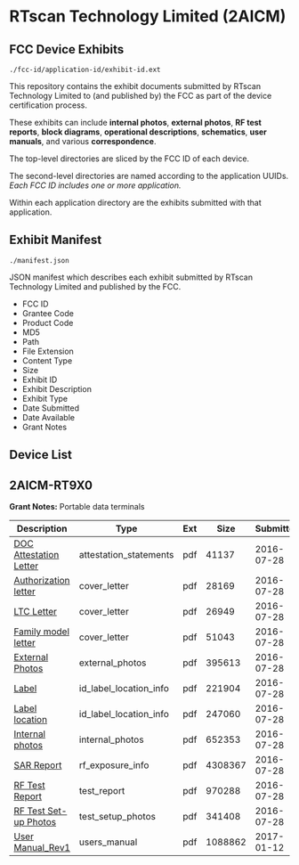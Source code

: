 # RTscan Technology Limited (2AICM)
## FCC Device Exhibits

```
./fcc-id/application-id/exhibit-id.ext
```

This repository contains the exhibit documents submitted by RTscan Technology Limited to (and published by) the FCC as part of the device certification process.

These exhibits can include **internal photos**, **external photos**, **RF test reports**, **block diagrams**, **operational descriptions**, **schematics**, **user manuals**, and various **correspondence**.

The top-level directories are sliced by the FCC ID of each device.

The second-level directories are named according to the application UUIDs. *Each FCC ID includes one or more application.*

Within each application directory are the exhibits submitted with that application. 

## Exhibit Manifest

```
./manifest.json
```

JSON manifest which describes each exhibit submitted by RTscan Technology Limited and published by the FCC.

- FCC ID
- Grantee Code
- Product Code
- MD5
- Path
- File Extension
- Content Type
- Size
- Exhibit ID
- Exhibit Description
- Exhibit Type
- Date Submitted
- Date Available
- Grant Notes

## Device List
## 2AICM-RT9X0
**Grant Notes:** Portable data terminals

| Description | Type | Ext | Size | Submitted | Available |
| ----------- | ---- | --- | ---- | --------- | --------- |
| [DOC Attestation Letter](2AICM-RT9X0/ae9021e11060a6c8ccdfab2065361630/3080250.pdf) | attestation_statements | pdf | 41137 | 2016-07-28 | 2016-07-29 |
| [Authorization letter](2AICM-RT9X0/ae9021e11060a6c8ccdfab2065361630/3080252.pdf) | cover_letter | pdf | 28169 | 2016-07-28 | 2016-07-29 |
| [LTC Letter](2AICM-RT9X0/ae9021e11060a6c8ccdfab2065361630/3080253.pdf) | cover_letter | pdf | 26949 | 2016-07-28 | 2016-07-29 |
| [Family model letter](2AICM-RT9X0/ae9021e11060a6c8ccdfab2065361630/3080254.pdf) | cover_letter | pdf | 51043 | 2016-07-28 | 2016-07-29 |
| [External Photos](2AICM-RT9X0/ae9021e11060a6c8ccdfab2065361630/3080255.pdf) | external_photos | pdf | 395613 | 2016-07-28 | 2016-07-29 |
| [Label](2AICM-RT9X0/ae9021e11060a6c8ccdfab2065361630/3080256.pdf) | id_label_location_info | pdf | 221904 | 2016-07-28 | 2016-07-29 |
| [Label location](2AICM-RT9X0/ae9021e11060a6c8ccdfab2065361630/3080257.pdf) | id_label_location_info | pdf | 247060 | 2016-07-28 | 2016-07-29 |
| [Internal photos](2AICM-RT9X0/ae9021e11060a6c8ccdfab2065361630/3080258.pdf) | internal_photos | pdf | 652353 | 2016-07-28 | 2016-07-29 |
| [SAR Report](2AICM-RT9X0/ae9021e11060a6c8ccdfab2065361630/3080262.pdf) | rf_exposure_info | pdf | 4308367 | 2016-07-28 | 2016-07-29 |
| [RF Test Report](2AICM-RT9X0/ae9021e11060a6c8ccdfab2065361630/3080264.pdf) | test_report | pdf | 970288 | 2016-07-28 | 2016-07-29 |
| [RF Test Set-up Photos](2AICM-RT9X0/ae9021e11060a6c8ccdfab2065361630/3080265.pdf) | test_setup_photos | pdf | 341408 | 2016-07-28 | 2016-07-29 |
| [User Manual_Rev1](2AICM-RT9X0/ae9021e11060a6c8ccdfab2065361630/3256921.pdf) | users_manual | pdf | 1088862 | 2017-01-12 | 2016-07-29 |
